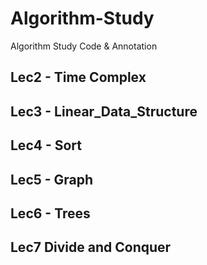 # Algorithm-Study
Algorithm Study Code &amp; Annotation

## Lec2 - Time Complex

## Lec3 - Linear_Data_Structure

## Lec4 - Sort

## Lec5 - Graph

## Lec6 - Trees

## Lec7 Divide and Conquer

